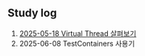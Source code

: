 ## Study log

1. [2025-05-18 Virtual Thread 살펴보기](https://baeronui.tistory.com/2)
2. 2025-06-08 TestContainers 사용기